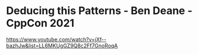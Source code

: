 # Deducing this Patterns - Ben Deane - CppCon 2021
https://www.youtube.com/watch?v=jXf--bazhJw&list=LL6MKUgGZ9Q8c2Ff7GnoRoqA


